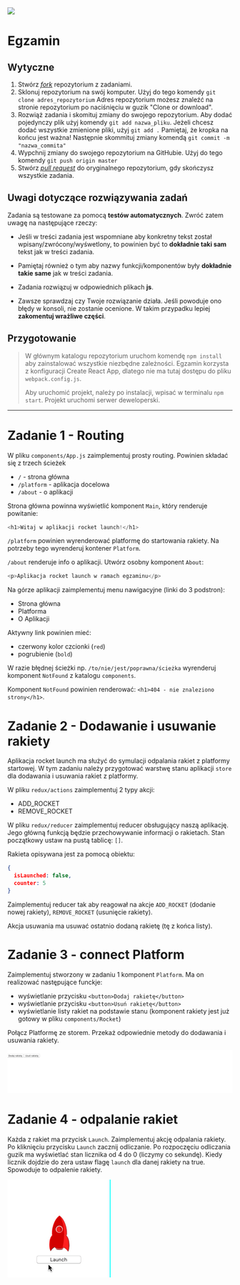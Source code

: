 <img src="http://coderslab.pl/img/coderslab-logo.png" width="400"/>

# Egzamin

## Wytyczne

1. Stwórz [*fork*](https://guides.github.com/activities/forking/) repozytorium z zadaniami.
2. Sklonuj repozytorium na swój komputer. Użyj do tego komendy `git clone adres_repozytorium`
Adres repozytorium możesz znaleźć na stronie repozytorium po naciśnięciu w guzik "Clone or download".
3. Rozwiąż zadania i skomituj zmiany do swojego repozytorium. Aby dodać pojedynczy plik użyj komendy `git add nazwa_pliku`.
Jeżeli chcesz dodać wszystkie zmienione pliki, użyj `git add .`
Pamiętaj, że kropka na końcu jest ważna!
Następnie skommituj zmiany komendą `git commit -m "nazwa_commita"`
4. Wypchnij zmiany do swojego repozytorium na GitHubie. Użyj do tego komendy `git push origin master`
5. Stwórz [*pull request*](https://help.github.com/articles/creating-a-pull-request) do oryginalnego repozytorium, gdy skończysz wszystkie zadania.

## Uwagi dotyczące rozwiązywania zadań

Zadania są testowane za pomocą **testów automatycznych**. Zwróć zatem uwagę na następujące rzeczy:

* Jeśli w treści zadania jest wspomniane aby konkretny tekst został wpisany/zwrócony/wyśwetlony, to powinien być to **dokładnie taki sam** tekst jak w treści zadania.

* Pamiętaj również o tym aby nazwy funkcji/komponentów były **dokładnie takie same** jak w treści zadania.

* Zadania rozwiązuj w odpowiednich plikach **js**.

* Zawsze sprawdzaj czy Twoje rozwiązanie działa. Jeśli powoduje ono błędy w konsoli, nie zostanie ocenione. W takim przypadku lepiej **zakomentuj wrażliwe części**.


## Przygotowanie

> W głównym katalogu repozytorium uruchom komendę `npm install` aby zainstalować wszystkie niezbędne zależności. Egzamin korzysta z konfiguracji Create React App, dlatego nie ma tutaj dostępu do pliku `webpack.config.js`.  
>
> Aby uruchomić projekt, należy po instalacji, wpisać w terminalu `npm start`. Projekt uruchomi serwer deweloperski. 

---

# Zadanie 1 - Routing
W pliku `components/App.js` zaimplementuj prosty routing. Powinien składać się z trzech ścieżek

- `/` - strona główna
- `/platform` - aplikacja docelowa
- `/about` - o aplikacji

Strona główna powinna wyświetlić komponent `Main`, który renderuje powitanie:

```js
<h1>Witaj w aplikacji rocket launch!</h1>
```

`/platform` powinien wyrenderować platformę do startowania rakiety. Na potrzeby tego wyrenderuj kontener `Platform`.


`/about` renderuje info o aplikacji. Utwórz osobny komponent `About`:

```js
<p>Aplikacja rocket launch w ramach egzaminu</p>
```

Na górze aplikacji zaimplementuj menu nawigacyjne (linki do 3 podstron):

- Strona główna
- Platforma
- O Aplikacji

Aktywny link powinien mieć:

- czerwony kolor czcionki (`red`)
- pogrubienie (`bold`)

W razie błędnej ścieżki np. `/to/nie/jest/poprawna/ścieżka` wyrenderuj komponent `NotFound` z katalogu `components`.

Komponent `NotFound` powinien renderować: `<h1>404 - nie znaleziono strony</h1>`.

# Zadanie 2 - Dodawanie i usuwanie rakiety
Aplikacja rocket launch ma służyć do symulacji odpalania rakiet z platformy startowej. 
W tym zadaniu należy przygotować warstwę stanu aplikacji `store` dla dodawania i usuwania rakiet z platformy.

W pliku `redux/actions` zaimplementuj 2 typy akcji:

- ADD_ROCKET
- REMOVE_ROCKET

W pliku `redux/reducer` zaimplementuj reducer obsługujący naszą aplikację. Jego główną funkcją będzie przechowywanie informacji o rakietach.
Stan początkowy ustaw na pustą tablicę: `[]`.

Rakieta opisywana jest za pomocą obiektu:

```json
{
  isLaunched: false,
  counter: 5
}
```

Zaimplementuj reducer tak aby reagował na akcje `ADD_ROCKET` (dodanie nowej rakiety), `REMOVE_ROCKET` (usunięcie rakiety).

Akcja usuwania ma usuwać ostatnio dodaną rakietę (tę z końca listy).

# Zadanie 3 - connect Platform
Zaimplementuj stworzony w zadaniu 1 komponent `Platform`. Ma on realizować następujące funckje:

- wyświetlanie przycisku `<button>Dodaj rakietę</button>`
- wyświetlanie przycisku `<button>Usuń rakietę</button>`
- wyświetlanie listy rakiet na podstawie stanu (komponent rakiety jest już gotowy w pliku `components/Rocket`)

Połącz Platformę ze storem. Przekaż odpowiednie metody do dodawania i usuwania rakiety.

![](./add-remove.gif)

# Zadanie 4 - odpalanie rakiet
Każda z rakiet ma przycisk `Launch`. Zaimplementuj akcję odpalania rakiety. Po kliknięciu przycisku `Launch` zacznij odliczanie.
Po rozpoczęciu odliczania guzik ma wyświetlać stan licznika od 4 do 0 (liczymy co sekundę). 
Kiedy licznik dojdzie do zera ustaw flagę `launch` dla danej rakiety na true. Spowoduje to odpalenie rakiety.

![](./launch-rocket.gif)


